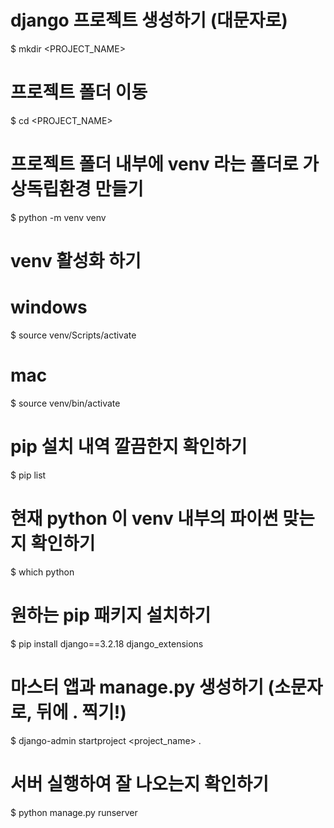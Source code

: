 # django 프로젝트 생성하기 (대문자로)
$ mkdir <PROJECT_NAME>

# 프로젝트 폴더 이동
$ cd <PROJECT_NAME>

# 프로젝트 폴더 내부에 venv 라는 폴더로 가상독립환경 만들기
$ python -m venv venv

# venv 활성화 하기
# windows
$ source venv/Scripts/activate
# mac
$ source venv/bin/activate

# pip 설치 내역 깔끔한지 확인하기
$ pip list

# 현재 python 이 venv 내부의 파이썬 맞는지 확인하기
$ which python

# 원하는 pip 패키지 설치하기
$ pip install django==3.2.18 django_extensions

# 마스터 앱과 manage.py 생성하기 (소문자로, 뒤에 . 찍기!)
$ django-admin startproject <project_name> .

# 서버 실행하여 잘 나오는지 확인하기
$ python manage.py runserver